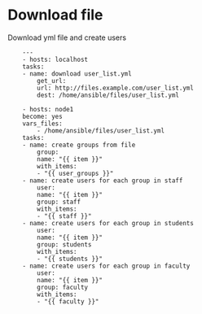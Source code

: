 # Download file

Download yml file and create users

        ---
        - hosts: localhost
        tasks:
        - name: download user_list.yml
            get_url:
            url: http://files.example.com/user_list.yml
            dest: /home/ansible/files/user_list.yml

        - hosts: node1
        become: yes
        vars_files:
            - /home/ansible/files/user_list.yml
        tasks:
        - name: create groups from file
            group: 
            name: "{{ item }}"
            with_items:
            - "{{ user_groups }}"
        - name: create users for each group in staff
            user:
            name: "{{ item }}"
            group: staff
            with_items:
            - "{{ staff }}"
        - name: create users for each group in students
            user:
            name: "{{ item }}"
            group: students
            with_items:
            - "{{ students }}"
        - name: create users for each group in faculty
            user:
            name: "{{ item }}"
            group: faculty
            with_items:
            - "{{ faculty }}"